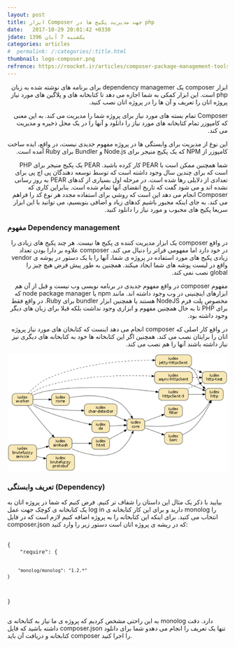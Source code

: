 ```yaml
---
layout: post
title: ابزار Composer جهت مدیریت پکیج ها در php
date:   2017-10-29 20:01:42 +0330
jdate: یکشنبه 7 آبان 1396
categories: articles
#  permalink: /:categories/:title.html
thumbnail: logo-composer.png
refrence: https://roocket.ir/articles/composer-package-management-tools-and-plugins-in-php
---
```

<p dir="rtl">ابزار composer یک dependency managemer برای برنامه های نوشته شده به زبان php است. این ابزار کمکی به شما اجازه می دهد تا کتابخانه های و پلاگین های مورد نیاز پروژه اتان را تعریف و آن ها را در پروژه اتان نصب کنید.</p> <p dir="rtl">Composer   تمام بسته های مورد نیاز برای پروژه شما را مدیریت می کند. به این معنی که کامپوزر تمام کتابخانه های مورد نیاز را دانلود و آنها را در یک محل ذخیره و مدیریت می کند.</p> <p dir="rtl"> این نوع از مدیریت برای وابستگی ها در پروژه مفهوم جدیدی نیست، در واقع، ایده ساخت کامپوزر از NPM که یک پکیج منیجر برای Node.js و Bundler برای Ruby آمده است.</p> <p dir="rtl"> شما همچنین ممکن است با PEAR کار کرده باشید. PEAR یک پکیج منیجر برای PHP است که برای چندین سال وجود داشته است که توسط توسعه دهندگان پی اچ پی برای تعدادی از دلایلی رها شده است. در مرحله اول بسیاری از کدهای PEAR به روز رسانی نشده اند و می شود گفت که تاریخ انقضای آنها تمام شده است. بنابراین کاری که Composer انجام می دهد این است که روشی برای استفاده مجدد هر نوع کد را فراهم می کند. به جای اینکه مجبور باشیم کدهای زیاد و اضافی بنویسیم، می توانید با این ابزار سریعا پکیج های محبوب و مورد نیاز را دانلود کنید.
</p>

<h3>مفهوم Dependency management</h3>
<p dir="rtl">در واقع composer یک ابزار مدیریت کننده ی پکیج ها نیست. هر چند پکیج های زیادی را در خود دارد اما مفهومی فراتر را دنبال می کند. composer علاوه بر دارا بودن تعداد زیادی پکیج های مورد استفاده در پروژه ی شما، آنها را با یک دستور در پوشه ی vendor واقع در لیست پوشه های شما ایجاد میکند. همچنین به طور پیش فرض هیچ چیز را global نصب نمی کند.</p> <p dir="rtl">مفهوم composer در واقع مفهوم جدیدی در برنامه نویسی وب نیست و قبل از آن هم ابزارهای اینچنینی در وب وجود داشته اند. مانند npm یا node package manager که مخصوص پلت فرم NodeJS هستند یا همچنین ابزار bundler برای Ruby. در واقع فقط برای PHP تا به حال همچنین مفهوم و ابزاری وجود نداشت بلکه قبلا برای زبان های دیگر وجود داشته بود.</p> <p dir="rtl">در واقع کار اصلی که composer انجام می دهد اینست که کتابخان های مورد نیاز پروژه اتان را برایتان نصب می کند. همچنین اگر این کتابخانه ها خود به کتابخانه های دیگری نیز نیاز داشته باشند آنها را هم نصب می کند.
</p>

<div align="center">
<img src="/images/post/iudex.png" alt="{{page.title}}" />
</div>

<h3>تعریف وابستگی (Dependency)</h3>بیایید با ذکر یک مثال این داستان را شفاف تر کنیم. فرض کنیم که شما در پروژه اتان به یک کتابخانه ی کوچک جهت عمل log in دارید و برای این کار کتابخانه ی monolog را انتخاب می کنید. برای اینکه این کتابخانه را به پروژه اضافه کنیم لازم است که در فایل composer.json که در ریشه ی پروژه اتان است دستور زیر را وارد کنید:
<pre><code class="language-php line-numbers">
{
    "require": {

        "monolog/monolog": "1.2.*"
    }
}
</code></pre>
<p>
به این راحتی مشخص کردیم که پروژه ی ما نیاز به کتابخانه ی monolog دارد. دقت داشته باشید که فایل composer.json تنها یک تعریف را انجام می دهدو شما برای دانلود کتابخانه و دریافت آن باید composer را اجرا کنید.
</p>
